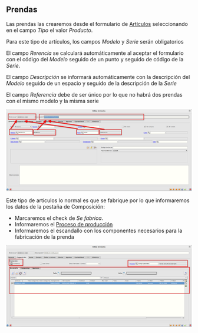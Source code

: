 ## Prendas
Las prendas las crearemos desde el formulario de [Artículos](./articulos.md) seleccionando en el campo *Tipo* el valor *Producto*.

Para este tipo de artículos, los campos *Modelo* y *Serie* serán obligatorios

El campo *Rerencia* se calculará automáticamente al aceptar el formulario con el código del *Modelo* seguido de un punto y seguido de código de la *Serie*.

El campo *Descripción* se informará automáticamente con la descripción del *Modelo* seguido de un espacio y seguido de la descripción de la *Serie*
 
El campo *Referencia* debe de ser único por lo que no habrá dos prendas con el mismo modelo y la misma serie


![Prendas](./img/formarticulos24_almacen.png)

Este tipo de artículos lo normal es que se fabrique por lo que informaremos los datos de la pestaña de Composición:
- Marcaremos el check de *Se fabrica*.
- Informaremos el [Proceso de producción](/lillotex/areacolaboracion/Procesos/index.md)
- Informaremos el escandallo con los componentes necesarios para la fabricación de la prenda

![Prendas](./img/formarticulos25_almacen.png)